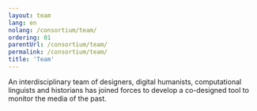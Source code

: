 ```yaml
---
layout: team
lang: en
nolang: /consortium/team/
ordering: 01
parentUrl: /consortium/team/
permalink: /consortium/team/
title: 'Team'
---
```


An interdisciplinary team of designers, digital humanists, computational linguists and historians has joined forces to develop a co-designed tool to monitor the media of the past.
